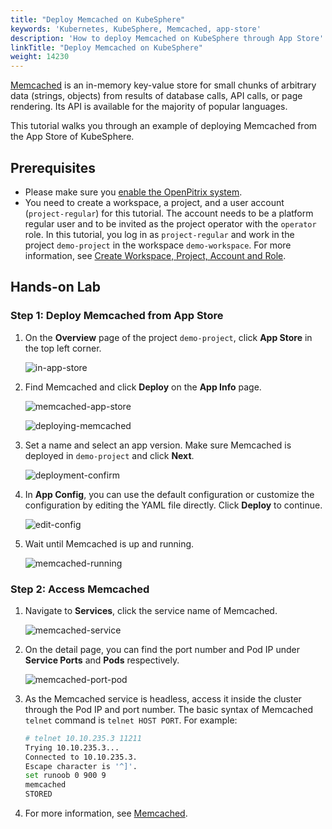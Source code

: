 ```yaml
---
title: "Deploy Memcached on KubeSphere"
keywords: 'Kubernetes, KubeSphere, Memcached, app-store'
description: 'How to deploy Memcached on KubeSphere through App Store'
linkTitle: "Deploy Memcached on KubeSphere"
weight: 14230
---
```

[Memcached](https://memcached.org/) is an in-memory key-value store for small chunks of arbitrary data (strings, objects) from results of database calls, API calls, or page rendering. Its API is available for the majority of popular languages.

This tutorial walks you through an example of deploying Memcached from the App Store of KubeSphere.

## Prerequisites

- Please make sure you [enable the OpenPitrix system](https://kubesphere.io/docs/pluggable-components/app-store/).
- You need to create a workspace, a project, and a user account (`project-regular`) for this tutorial. The account needs to be a platform regular user and to be invited as the project operator with the `operator` role. In this tutorial, you log in as `project-regular` and work in the project `demo-project` in the workspace `demo-workspace`. For more information, see [Create Workspace, Project, Account and Role](../../../quick-start/create-workspace-and-project/).

## Hands-on Lab

### Step 1: Deploy Memcached from App Store

1. On the **Overview** page of the project `demo-project`, click **App Store** in the top left corner.

   ![in-app-store](/images/docs/appstore/built-in-apps/memcached-app/in-app-store.jpg)

2. Find Memcached and click **Deploy** on the **App Info** page.

   ![memcached-app-store](/images/docs/appstore/built-in-apps/memcached-app/memcached-app-store.jpg)

   ![deploying-memcached](/images/docs/appstore/built-in-apps/memcached-app/deploying-memcached.jpg)

3. Set a name and select an app version. Make sure Memcached is deployed in `demo-project` and click **Next**.

   ![deployment-confirm](/images/docs/appstore/built-in-apps/memcached-app/deployment-confirm.jpg)

4. In **App Config**, you can use the default configuration or customize the configuration by editing the YAML file directly. Click **Deploy** to continue.

   ![edit-config](/images/docs/appstore/built-in-apps/memcached-app/edit-config.jpg)

5. Wait until Memcached is up and running.

   ![memcached-running](/images/docs/appstore/built-in-apps/memcached-app/memcached-running.jpg)

### Step 2: Access Memcached

1. Navigate to **Services**, click the service name of Memcached.

   ![memcached-service](/images/docs/appstore/built-in-apps/memcached-app/memcached-service.jpg)

2. On the detail page, you can find the port number and Pod IP under **Service Ports** and **Pods** respectively.

   ![memcached-port-pod](/images/docs/appstore/built-in-apps/memcached-app/memcached-port-pod.jpg)

3. As the Memcached service is headless, access it inside the cluster through the Pod IP and port number. The basic syntax of Memcached `telnet` command is `telnet HOST PORT`. For example:

   ```bash
   # telnet 10.10.235.3 11211
   Trying 10.10.235.3...
   Connected to 10.10.235.3.
   Escape character is '^]'.
   set runoob 0 900 9
   memcached
   STORED
   ```

4. For more information, see [Memcached](https://memcached.org/).